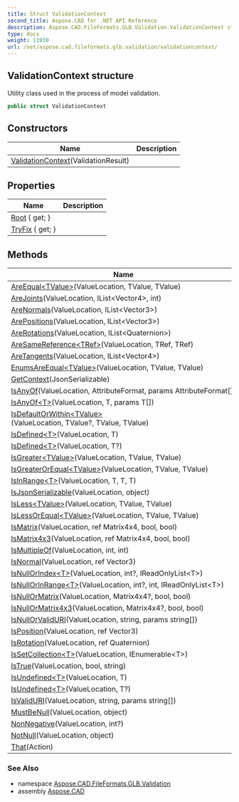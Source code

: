 ```yaml
---
title: Struct ValidationContext
second_title: Aspose.CAD for .NET API Reference
description: Aspose.CAD.FileFormats.GLB.Validation.ValidationContext struct. Utility class used in the process of model validation
type: docs
weight: 11930
url: /net/aspose.cad.fileformats.glb.validation/validationcontext/
---
```

## ValidationContext structure

Utility class used in the process of model validation.

```csharp
public struct ValidationContext
```

## Constructors

| Name | Description |
| --- | --- |
| [ValidationContext](validationcontext/)(ValidationResult) |  |

## Properties

| Name | Description |
| --- | --- |
| [Root](../../aspose.cad.fileformats.glb.validation/validationcontext/root/) { get; } |  |
| [TryFix](../../aspose.cad.fileformats.glb.validation/validationcontext/tryfix/) { get; } |  |

## Methods

| Name | Description |
| --- | --- |
| [AreEqual&lt;TValue&gt;](../../aspose.cad.fileformats.glb.validation/validationcontext/areequal/)(ValueLocation, TValue, TValue) |  |
| [AreJoints](../../aspose.cad.fileformats.glb.validation/validationcontext/arejoints/)(ValueLocation, IList&lt;Vector4&gt;, int) |  |
| [AreNormals](../../aspose.cad.fileformats.glb.validation/validationcontext/arenormals/)(ValueLocation, IList&lt;Vector3&gt;) |  |
| [ArePositions](../../aspose.cad.fileformats.glb.validation/validationcontext/arepositions/)(ValueLocation, IList&lt;Vector3&gt;) |  |
| [AreRotations](../../aspose.cad.fileformats.glb.validation/validationcontext/arerotations/)(ValueLocation, IList&lt;Quaternion&gt;) |  |
| [AreSameReference&lt;TRef&gt;](../../aspose.cad.fileformats.glb.validation/validationcontext/aresamereference/)(ValueLocation, TRef, TRef) |  |
| [AreTangents](../../aspose.cad.fileformats.glb.validation/validationcontext/aretangents/)(ValueLocation, IList&lt;Vector4&gt;) |  |
| [EnumsAreEqual&lt;TValue&gt;](../../aspose.cad.fileformats.glb.validation/validationcontext/enumsareequal/)(ValueLocation, TValue, TValue) |  |
| [GetContext](../../aspose.cad.fileformats.glb.validation/validationcontext/getcontext/)(JsonSerializable) |  |
| [IsAnyOf](../../aspose.cad.fileformats.glb.validation/validationcontext/isanyof/#isanyof)(ValueLocation, AttributeFormat, params AttributeFormat[]) |  |
| [IsAnyOf&lt;T&gt;](../../aspose.cad.fileformats.glb.validation/validationcontext/isanyof/#isanyof_1)(ValueLocation, T, params T[]) |  |
| [IsDefaultOrWithin&lt;TValue&gt;](../../aspose.cad.fileformats.glb.validation/validationcontext/isdefaultorwithin/)(ValueLocation, TValue?, TValue, TValue) |  |
| [IsDefined&lt;T&gt;](../../aspose.cad.fileformats.glb.validation/validationcontext/isdefined/#isdefined_1)(ValueLocation, T) |  |
| [IsDefined&lt;T&gt;](../../aspose.cad.fileformats.glb.validation/validationcontext/isdefined/#isdefined)(ValueLocation, T?) |  |
| [IsGreater&lt;TValue&gt;](../../aspose.cad.fileformats.glb.validation/validationcontext/isgreater/)(ValueLocation, TValue, TValue) |  |
| [IsGreaterOrEqual&lt;TValue&gt;](../../aspose.cad.fileformats.glb.validation/validationcontext/isgreaterorequal/)(ValueLocation, TValue, TValue) |  |
| [IsInRange&lt;T&gt;](../../aspose.cad.fileformats.glb.validation/validationcontext/isinrange/)(ValueLocation, T, T, T) |  |
| [IsJsonSerializable](../../aspose.cad.fileformats.glb.validation/validationcontext/isjsonserializable/)(ValueLocation, object) |  |
| [IsLess&lt;TValue&gt;](../../aspose.cad.fileformats.glb.validation/validationcontext/isless/)(ValueLocation, TValue, TValue) |  |
| [IsLessOrEqual&lt;TValue&gt;](../../aspose.cad.fileformats.glb.validation/validationcontext/islessorequal/)(ValueLocation, TValue, TValue) |  |
| [IsMatrix](../../aspose.cad.fileformats.glb.validation/validationcontext/ismatrix/)(ValueLocation, ref Matrix4x4, bool, bool) |  |
| [IsMatrix4x3](../../aspose.cad.fileformats.glb.validation/validationcontext/ismatrix4x3/)(ValueLocation, ref Matrix4x4, bool, bool) |  |
| [IsMultipleOf](../../aspose.cad.fileformats.glb.validation/validationcontext/ismultipleof/)(ValueLocation, int, int) |  |
| [IsNormal](../../aspose.cad.fileformats.glb.validation/validationcontext/isnormal/)(ValueLocation, ref Vector3) |  |
| [IsNullOrIndex&lt;T&gt;](../../aspose.cad.fileformats.glb.validation/validationcontext/isnullorindex/)(ValueLocation, int?, IReadOnlyList&lt;T&gt;) |  |
| [IsNullOrInRange&lt;T&gt;](../../aspose.cad.fileformats.glb.validation/validationcontext/isnullorinrange/)(ValueLocation, int?, int, IReadOnlyList&lt;T&gt;) |  |
| [IsNullOrMatrix](../../aspose.cad.fileformats.glb.validation/validationcontext/isnullormatrix/)(ValueLocation, Matrix4x4?, bool, bool) |  |
| [IsNullOrMatrix4x3](../../aspose.cad.fileformats.glb.validation/validationcontext/isnullormatrix4x3/)(ValueLocation, Matrix4x4?, bool, bool) |  |
| [IsNullOrValidURI](../../aspose.cad.fileformats.glb.validation/validationcontext/isnullorvaliduri/)(ValueLocation, string, params string[]) |  |
| [IsPosition](../../aspose.cad.fileformats.glb.validation/validationcontext/isposition/)(ValueLocation, ref Vector3) |  |
| [IsRotation](../../aspose.cad.fileformats.glb.validation/validationcontext/isrotation/)(ValueLocation, ref Quaternion) |  |
| [IsSetCollection&lt;T&gt;](../../aspose.cad.fileformats.glb.validation/validationcontext/issetcollection/)(ValueLocation, IEnumerable&lt;T&gt;) |  |
| [IsTrue](../../aspose.cad.fileformats.glb.validation/validationcontext/istrue/)(ValueLocation, bool, string) |  |
| [IsUndefined&lt;T&gt;](../../aspose.cad.fileformats.glb.validation/validationcontext/isundefined/#isundefined_1)(ValueLocation, T) |  |
| [IsUndefined&lt;T&gt;](../../aspose.cad.fileformats.glb.validation/validationcontext/isundefined/#isundefined)(ValueLocation, T?) |  |
| [IsValidURI](../../aspose.cad.fileformats.glb.validation/validationcontext/isvaliduri/)(ValueLocation, string, params string[]) |  |
| [MustBeNull](../../aspose.cad.fileformats.glb.validation/validationcontext/mustbenull/)(ValueLocation, object) |  |
| [NonNegative](../../aspose.cad.fileformats.glb.validation/validationcontext/nonnegative/)(ValueLocation, int?) |  |
| [NotNull](../../aspose.cad.fileformats.glb.validation/validationcontext/notnull/)(ValueLocation, object) |  |
| [That](../../aspose.cad.fileformats.glb.validation/validationcontext/that/)(Action) |  |

### See Also

* namespace [Aspose.CAD.FileFormats.GLB.Validation](../../aspose.cad.fileformats.glb.validation/)
* assembly [Aspose.CAD](../../)


